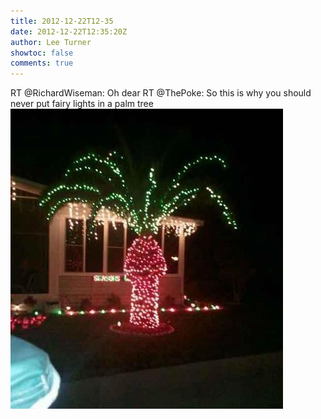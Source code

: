 ```yaml
---
title: 2012-12-22T12-35
date: 2012-12-22T12:35:20Z
author: Lee Turner
showtoc: false
comments: true
---
```


RT @RichardWiseman: Oh dear RT @ThePoke: So this is why you should never put fairy lights in a palm tree ![](/img/x//282464337522749440-A-thpKUCUAA_l7v.jpg)

